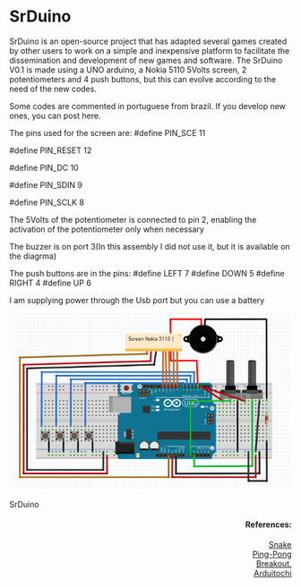 # SrDuino
SrDuino is an open-source project that has adapted several games created by other users to work on a simple and inexpensive platform to facilitate the dissemination and development of new games and software.
The SrDuino V0.1 is made using a UNO arduino, a Nokia 5110 5Volts screen, 2 potentiometers and 4 push buttons, but this can evolve according to the need of the new codes.

Some codes are commented in portuguese from brazil.
If you develop new ones, you can post here.


The pins used for the screen are:
#define PIN_SCE   11

#define PIN_RESET 12

#define PIN_DC    10

#define PIN_SDIN  9

#define PIN_SCLK  8

The 5Volts of the potentiometer is connected to pin 2, enabling the activation of the potentiometer only when necessary

The buzzer is on port 3(In this assembly I did not use it, but it is available on the diagrma)

The push buttons are in the pins: 
#define LEFT 7
#define DOWN 5
#define RIGHT 4
#define UP 6

I am supplying power through the Usb port but you can use a battery
<div class="imagemMateria imgC">
    <img width="" height="" title="SrDuino" alt="SrDuino"
         src="https://github.com/gsrbr/SrDuino/blob/master/Code/SrDuino.png"/>
    <p>SrDuino</p>
</div>

<h4 align="right">References:</h4>
<p align="right" >
    <a target="_blank" href="http://blog.filipeflop.com/arduino/jogue-snake-com-arduino.html">Snake</a><br/>
    <a target="_blank" href="http://facacomarduino.info/projeto-37-jogo-do-ping-pong-com.html">Ping-Pong</a><br>
    <a target="_blank" href="http://dqsoft.blogspot.com.br/2012/01/display-grafico-nokia-5110-parte-6.html">Breakout.</a><br>
    <a target="_blank" href="https://gitlab.com/JKANetwork/arduitochi">Arduitochi</a>
</p>
